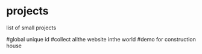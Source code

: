 # projects
list of small projects

#global unique id
#collect allthe website inthe world
#demo for construction house
#

